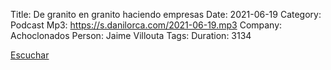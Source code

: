 Title: De granito en granito haciendo empresas
Date: 2021-06-19
Category: Podcast
Mp3: https://s.danilorca.com/2021-06-19.mp3
Company: Achoclonados
Person: Jaime Villouta
Tags:
Duration: 3134

<a href="https://s.danilorca.com/2021-06-19.mp3" type="audio/mpeg">
Escuchar
</a>
